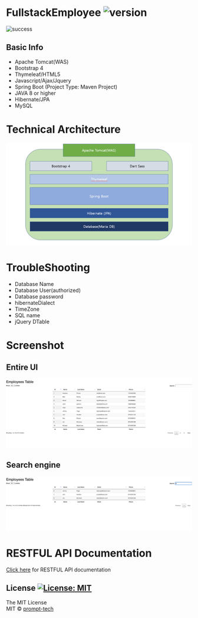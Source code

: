 # FullstackEmployee ![version](https://img.shields.io/badge/Version-0.1.0-orange.svg)


![success](https://img.shields.io/badge/Connection-success-informational.svg)


## Basic Info ##

* Apache Tomcat(WAS)
* Bootstrap 4 
* Thymeleaf/HTML5
* Javascript/Ajax/Jquery
* Spring Boot (Project Type: Maven Project)
* JAVA 8 or higher
* Hibernate/JPA
* MySQL


# Technical Architecture
![badge](./img/TechnicalArchitecture.PNG)


# TroubleShooting
* Database Name
* Database User(authorized)
* Database password
* hibernateDialect
* TimeZone
* SQL name
* jQuery DTable


# Screenshot
## Entire UI
![badge](./img/UI.png)

## Search engine
![badge](./img/SearchEngine.png)


# RESTFUL API Documentation
[Click here](RESTFULAPI.md) for RESTFUL API documentation

## License [![License: MIT](https://img.shields.io/badge/License-MIT-brightgreen.svg)](https://opensource.org/licenses/MIT)
The MIT License
<br/>
MIT © [prompt-tech](https://github.com/ChoHyoungSeo/)
